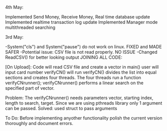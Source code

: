 4th May:


Implemented Send Money, Receive Money, Real time database update
Implemented realtime transaction log update
Implemented Manager mode multithreaded searching

3rd May:


-System("cls") and System("pause") do not work on linux. FIXED and MADE SAFER
-Potential issue: CSV file is not read properly. NO ISSUE
-Changed ReadCSV() for better looking output
JOINING ALL CODE:

[On Upload]:
Code will read CSV file and create a vector in main()
user will input card number
verifyCN() will run
verifyCN() divides the list into equal sections and creates four threads. The four threads run a function verifyCNrunner();
verifyCNrunner() performs a linear search on the specified part of vector.

Problem:
The verifyCNrunner() needs parameters vector, starting index, length to search, target. Since we are using pthreads library only 1 argument can be passed.
Solved:
used struct to pass arguments

To Do:
Before implementing anyother functionality polish the current version thoroughly and document errors.
